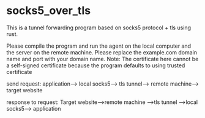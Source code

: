 # socks5_over_tls
This is a tunnel forwarding program based on socks5 protocol + tls using rust.

Please compile the program and run the agent on the local computer and the server on the remote machine. Please replace the example.com domain name and port with your domain name. Note: The certificate here cannot be a self-signed certificate because the program defaults to using trusted certificate


send request:
application--> local socks5--> tls tunnel--> remote machine--> target website

response to request:
Target website-->remote machine -->tls tunnel -->local socks5--> application
